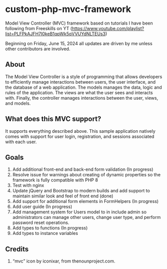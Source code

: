 # custom-php-mvc-framework
Model View Controller (MVC) framework based on tutorials I have been following from Freeskills on YT (https://www.youtube.com/playlist?list=PLFPkAJFH7I0keB1qpWk5qVVUYdNLTEUs3)

Beginning on Friday, June 15, 2024 all updates are driven by me unless other contributors are involved.

## About
The Model View Controller is a style of programming that allows developers to efficiently manage interactions between users, the user interface, and the database of a web application.  The models manages the data, logic and rules of the application.  The views are what the user sees and interacts with.  Finally, the controller manages interactions between the user, views, and models.

## What does this MVC support?
It supports everything described above.  This sample application natively comes with support for user login, registration, and sessions associated with each user.

## Goals
1. Add additional front-end and back-end form validation (In progress)
2. Resolve issue for warnings about creating of dynamic properties so the framework is fully compatible with PHP 8
3. Test with nginx
4. Update jQuery and Bootstrap to modern builds and add support to maintain similar look and feel of front end (done)
5. Add support for additional form elements in FormHelpers (In progress)
6. Add user guide (In progress)
7. Add management system for Users model to in include admin so administrators can manage other users, change user type, and perform password reset operations.
8. Add types to functions (In progress)
9. Add types to instance variables

## Credits
1. “mvc” icon by iconixar, from thenounproject.com.
